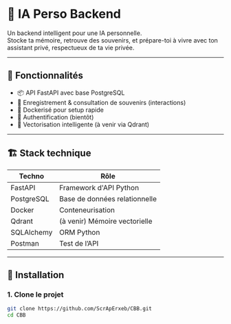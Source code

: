 # 🧠 IA Perso Backend

Un backend intelligent pour une IA personnelle.  
Stocke ta mémoire, retrouve des souvenirs, et prépare-toi à vivre avec ton assistant privé, respectueux de ta vie privée.

---

## 🚀 Fonctionnalités

- 📦 API FastAPI avec base PostgreSQL
- 🧠 Enregistrement & consultation de souvenirs (interactions)
- 🐳 Dockerisé pour setup rapide
- 🔐 Authentification (bientôt)
- 🧬 Vectorisation intelligente (à venir via Qdrant)

---

## 🏗️ Stack technique

| Techno     | Rôle                          |
| ---------- | ----------------------------- |
| FastAPI    | Framework d'API Python        |
| PostgreSQL | Base de données relationnelle |
| Docker     | Conteneurisation              |
| Qdrant     | (à venir) Mémoire vectorielle |
| SQLAlchemy | ORM Python                    |
| Postman    | Test de l’API                 |

---

## 🧰 Installation

### 1. Clone le projet

```bash
git clone https://github.com/ScrApErxeb/CBB.git
cd CBB
```
